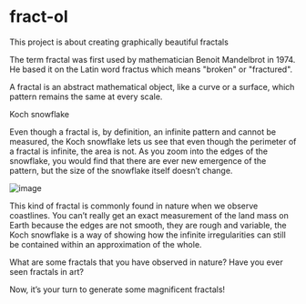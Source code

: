 # fract-ol
This project is about creating graphically beautiful fractals

The term fractal was first used by mathematician Benoit Mandelbrot in 1974. He based
it on the Latin word fractus which means "broken" or "fractured".

A fractal is an abstract mathematical object, like a curve or a surface, which pattern
remains the same at every scale.

Koch snowflake

Even though a fractal is, by definition, an infinite pattern and cannot be measured, the Koch snowflake lets us see that even though the perimeter of a fractal is infinite, the area is not. As you zoom into the edges of the snowflake, you would find that there are ever new emergence of the pattern, but the size of the snowflake itself doesn’t change.

![image](https://github.com/Simpli-Code/fract-ol/assets/74283859/a0446cd7-79b6-4644-8a8b-ee9ec182916e)


This kind of fractal is commonly found in nature when we observe coastlines. You can’t really get an exact measurement of the land mass on Earth because the edges are not smooth, they are rough and variable, the Koch snowflake is a way of showing how the infinite irregularities can still be contained within an approximation of the whole.

What are some fractals that you have observed in nature? Have you ever seen fractals in art?

Now, it’s your turn to generate some magnificent fractals!
